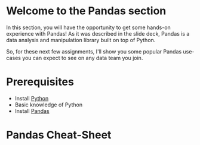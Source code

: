 # Welcome to the Pandas section

In this section, you will have the opportunity to get some hands-on experience with Pandas! As it was described in the slide deck, Pandas is a data analysis and manipulation library built on top of Python. 

So, for these next few assignments, I'll show you some popular Pandas use-cases you can expect to see on any data team you join.

# Prerequisites
- Install [Python](https://www.python.org/downloads/)
- Basic knowledge of Python
- Install [Pandas](https://pandas.pydata.org/docs/getting_started/install.html)

# Pandas Cheat-Sheet



